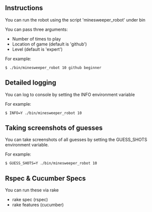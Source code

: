 ## Instructions

You can run the robot using the script 'minesweeper_robot' under bin

You can pass three arguments:

* Number of times to play
* Location of game (default is 'github')
* Level (default is 'expert')

For example:

	$ ./bin/minesweeper_robot 10 github beginner

## Detailed logging

You can log to console by setting the INFO environment variable

For example:

	$ INFO=Y ./bin/minesweeper_robot 10

## Taking screenshots of guesses

You can take screenshots of all guesses by setting the GUESS_SHOTS environment variable.

For example:

	$ GUESS_SHOTS=Y ./bin/minesweeper_robot 10

## Rspec & Cucumber Specs

You can run these via rake

* rake spec (rspec)
* rake features (cucumber)